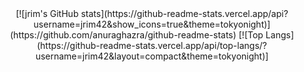 <div align="center">
[![jrim's GitHub stats](https://github-readme-stats.vercel.app/api?username=jrim42&show_icons=true&theme=tokyonight)](https://github.com/anuraghazra/github-readme-stats)
[![Top Langs](https://github-readme-stats.vercel.app/api/top-langs/?username=jrim42&layout=compact&theme=tokyonight)]
</div>
